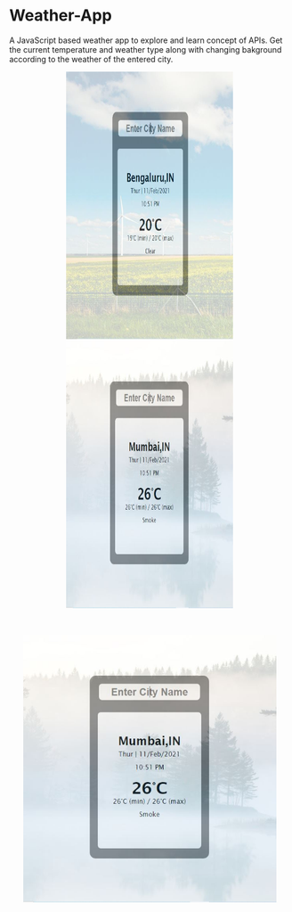 # Weather-App
A JavaScript based weather app to explore and learn concept of APIs. Get the current temperature and weather type along with changing bakground according to the weather of the entered city.

<p align="center">
  <img width="300" height="480" src="https://raw.githubusercontent.com/MaitriDA/Weather-App/master/images/Weather%201.JPG">
  <img width="300" height="480" src="https://raw.githubusercontent.com/MaitriDA/Weather-App/master/images/Weather%202.JPG">
</p>
<br>
<p align="center">
  <img width="455" height="480" src="https://raw.githubusercontent.com/MaitriDA/Weather-App/master/images/Weather%202.JPG">
</p>
